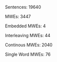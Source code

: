 Sentences: 19640

MWEs: 3447

Embedded MWEs: 4

Interleaving MWEs: 44

Continous MWEs: 2040

Single Word MWEs: 76